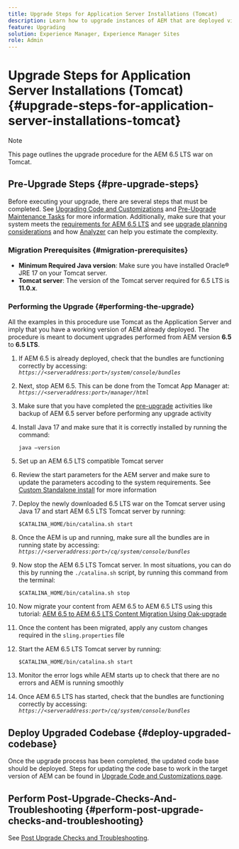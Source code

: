 ```yaml
---
title: Upgrade Steps for Application Server Installations (Tomcat)
description: Learn how to upgrade instances of AEM that are deployed via Tomcat.
feature: Upgrading
solution: Experience Manager, Experience Manager Sites
role: Admin
---
```

# Upgrade Steps for Application Server Installations (Tomcat) {#upgrade-steps-for-application-server-installations-tomcat}

>[!NOTE]
>
>This page outlines the upgrade procedure for the AEM 6.5 LTS war on Tomcat.

## Pre-Upgrade Steps {#pre-upgrade-steps}

Before executing your upgrade, there are several steps that must be completed. See [Upgrading Code and Customizations](/help/sites-deploying/upgrading-code-and-customizations.md) and [Pre-Upgrade Maintenance Tasks](/help/sites-deploying/pre-upgrade-maintenance-tasks.md) for more information. Additionally, make sure that your system meets the [requirements for AEM 6.5 LTS](/help/sites-deploying/technical-requirements.md) and see [upgrade planning considerations](/help/sites-deploying/upgrade-planning.md) and how [Analyzer](/help/sites-deploying/pattern-detector.md) can help you estimate the complexity.


### Migration Prerequisites {#migration-prerequisites}

* **Minimum Required Java version**: Make sure you have installed Oracle&reg; JRE 17 on your Tomcat server. 
* **Tomcat server**: The version of the Tomcat server required for 6.5 LTS is **11.0.x**.

### Performing the Upgrade {#performing-the-upgrade}

All the examples in this procedure use Tomcat as the Application Server and imply that you have a working version of AEM already deployed. The procedure is meant to document upgrades performed from AEM version **6.5** to **6.5 LTS**. 

1. If AEM 6.5 is already deployed, check that the bundles are functioning correctly by accessing: *`https://<serveraddress:port>/system/console/bundles`*
1. Next, stop AEM 6.5. This can be done from the Tomcat App Manager at: *`https://<serveraddress:port>/manager/html`*
1. Make sure that you have completed the [pre-upgrade](#pre-upgrade-steps) activities like backup of AEM 6.5 server before performing any upgrade activity
1. Install Java 17 and make sure that it is correctly installed by running the command:

   ```
   java –version
   ```

1. Set up an AEM 6.5 LTS compatible Tomcat server
1. Review the start parameters for the AEM server and make sure to update the parameters accoding to the system requirements. See [Custom Standalone install](/help/sites-deploying/custom-standalone-install.md) for more information
1. Deploy the newly downloaded 6.5 LTS war on the Tomcat server using Java 17 and start AEM 6.5 LTS Tomcat server by running:

   ```
   $CATALINA_HOME/bin/catalina.sh start
   ```

1. Once the AEM is up and running, make sure all the bundles are in running state by accessing: *`https://<serveraddress:port>/cq/system/console/bundles`*
1. Now stop the AEM 6.5 LTS Tomcat server. In most situations, you can do this by running the `./catalina.sh` script, by running this command from the terminal:

   ```
   $CATALINA_HOME/bin/catalina.sh stop
   ```

1. Now migrate your content from AEM 6.5 to AEM 6.5 LTS using this tutorial: [AEM 6.5 to AEM 6.5 LTS Content Migration Using Oak-upgrade](/help/sites-deploying/aem-65-to-aem-65lts-content-migration-using-oak-upgrade.md)
1. Once the content has been migrated, apply any custom changes required in the `sling.properties` file
1. Start the AEM 6.5 LTS Tomcat server by running:

   ```
   $CATALINA_HOME/bin/catalina.sh start
   ```

1. Monitor the error logs while AEM starts up to check that there are no errors and AEM is running smoothly
1. Once AEM 6.5 LTS has started, check that the bundles are functioning correctly by accessing: *`https://<serveraddress:port>/cq/system/console/bundles`*

## Deploy Upgraded Codebase {#deploy-upgraded-codebase}

Once the upgrade process has been completed, the updated code base should be deployed. Steps for updating the code base to work in the target version of AEM can be found in [Upgrade Code and Customizations page](/help/sites-deploying/upgrading-code-and-customizations.md).

## Perform Post-Upgrade-Checks-And-Troubleshooting {#perform-post-upgrade-checks-and-troubleshooting}

See [Post Upgrade Checks and Troubleshooting](/help/sites-deploying/post-upgrade-checks-and-troubleshooting.md).
